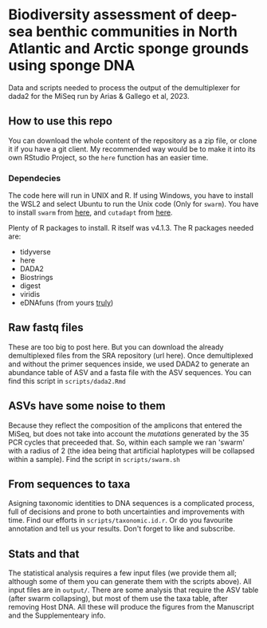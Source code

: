 # Biodiversity assessment of deep-sea benthic communities in North Atlantic and Arctic sponge grounds using sponge DNA
Data and scripts needed to process the output of the demultiplexer for dada2 for the MiSeq run  by Arias & Gallego et al, 2023.

## How to use this repo

You can download the whole content of the repository as a zip file, or clone it if you have a git client. My recommended way would be to make it into its own RStudio Project, so the `here` function has an easier time.

### Dependecies
The code here will run in UNIX and R. If using Windows, you have to install the WSL2 and select Ubuntu to run the Unix code (Only for `swarm`). You have to install `swarm` from [here](https://github.com/torognes/swarm), and `cutadapt` from [here](https://cutadapt.readthedocs.io/en/stable/installation.html).

Plenty of R packages to install. R itself was  v4.1.3. The R packages needed are:

  - tidyverse
  - here
  - DADA2
  - Biostrings
  - digest
  - viridis
  - eDNAfuns (from yours [truly](github.com/ramongallego/eDNAfunctions))

## Raw fastq files

These are too big to post here. But you can download the already demultiplexed files from the SRA repository (url here).
Once demultiplexed and without the primer sequences inside, we used DADA2 to generate an abundance table of ASV and a fasta file with the ASV sequences. You can find this script in `scripts/dada2.Rmd`

## ASVs have some noise to them

Because they reflect the composition of the amplicons that entered the MiSeq, but does not take into account the *mutations* generated by the 35 PCR cycles that preceeded that. So, within each sample we ran 'swarm' with a radius of 2 (the idea being that artificial haplotypes will be collapsed within a sample). Find the script in `scripts/swarm.sh`


## From sequences to taxa
Asigning taxonomic identities to DNA sequences is a complicated process, full of decisions and prone to both uncertainties and improvements with time. Find our efforts in `scripts/taxonomic.id.r`. Or do you favourite annotation and tell us your results. Don't forget to like and subscribe.

## Stats and that

The statistical analysis requires a few input files (we provide them all; although some of them you can generate them with the scripts above). All input files are in `output/`. There are some analysis that require the ASV table (after swarm collapsing), but most of them use the taxa table, after removing Host DNA. All these will produce the figures from the Manuscript and the Supplementeary info.


